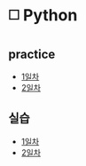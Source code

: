 # ◻️ Python


## practice

* [1일차](./practice/1%EC%9D%BC%EC%B0%A8/)
* [2일차](./practice/2%EC%9D%BC%EC%B0%A8/)

## 실습

* [1일차](./%EC%8B%A4%EC%8A%B5/1%EC%9D%BC%EC%B0%A8/)
* [2일차](./%EC%8B%A4%EC%8A%B5/2%EC%9D%BC%EC%B0%A8/)